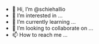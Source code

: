 - 👋 Hi, I’m @schiehallio
- 👀 I’m interested in ...
- 🌱 I’m currently learning ...
- 💞️ I’m looking to collaborate on ...
- 📫 How to reach me ...

<!---
schiehallio/schiehallio is a ✨ special ✨ repository because its `README.md` (this file) appears on your GitHub profile.
You can click the Preview link to take a look at your changes.
--->
